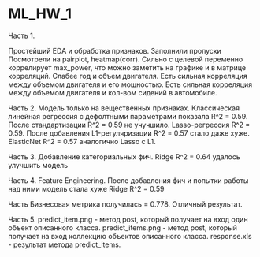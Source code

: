 # ML_HW_1
Часть 1.

Простейший EDA и обработка признаков.
Заполнили пропуски 
Посмотрели на pairplot, heatmap(сorr).
Cильно с целевой переменно коррелирует max_power, что можно заметить на графике и в матрице корреляций.
Слабее год и объем двигателя.
Есть сильная корреляция между объемом двигателя и его мощностью.
Есть сильная корреляция между объемом двигателя и кол-вом сидений в автомобиле.

Часть 2. Модель только на вещественных признаках.
Классическая линейная регрессия с дефолтными параметрами показала R^2 = 0.59.
После стандартизации  R^2 = 0.59 не учучшило.
Lasso-регрессия R^2 = 0.59.
После добавления L1-регуляризации R^2 = 0.57 стало даже хуже.
ElasticNet R^2 = 0.57 аналогично Lasso с L1.

Часть 3. Добавление категориальных фич.
Ridge R^2 = 0.64 удалось улучшить модель

Часть 4. Feature Engineering.
После добавления фич и попытки работы над ними модель стала хуже
Ridge R^2 = 0.59

Часть Бизнесовая метрика получилась = 0.778.
Отличный результат.

Часть 5.
predict_item.png - метод post, который получает на вход один объект описанного класса.
predict_items.png - метод post, который получает на вход коллекцию объектов описанного класса.
response.xls - результат метода predict_items.
